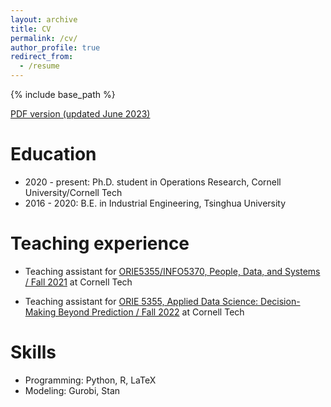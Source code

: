 ```yaml
---
layout: archive
title: CV
permalink: /cv/
author_profile: true
redirect_from:
  - /resume
---
```


{% include base_path %}

[PDF version (updated June 2023)](../files/cv.pdf)

Education
======
* 2020 - present: Ph.D. student in Operations Research, Cornell University/Cornell Tech
* 2016 - 2020: B.E. in Industrial Engineering, Tsinghua University

Teaching experience
======
* Teaching assistant for [ORIE5355/INFO5370, People, Data, and Systems / Fall 2021](https://orie5355.github.io/Fall_2021/) at Cornell Tech
  
- Teaching assistant for [ORIE 5355, Applied Data Science: Decision-Making Beyond Prediction / Fall 2022](https://classes.cornell.edu/browse/roster/FA22/class/ORIE/5355) at Cornell Tech

Skills
======

* Programming: Python, R, LaTeX
* Modeling: Gurobi, Stan
